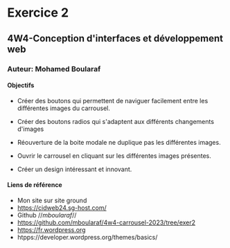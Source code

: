 # Exercice 2
## 4W4-Conception d'interfaces et développement web
### Auteur: Mohamed Boularaf

#### Objectifs
- Créer des boutons qui permettent de naviguer facilement entre les différentes images du carrousel.	

- Créer des boutons radios qui s'adaptent aux différents changements d'images

- Réouverture de la boite modale ne duplique pas les différentes images.

- Ouvrir le carrousel en cliquant sur les différentes images présentes.

- Créer un design intéressant et innovant.   


#### Liens de référence 
- Mon site sur site ground
- https://cidweb24.sg-host.com/
- Github //*mboularaf*//
- https://github.com/mboularaf/4w4-carrousel-2023/tree/exer2
- https://fr.wordpress.org
- htpps://developer.wordpress.org/themes/basics/